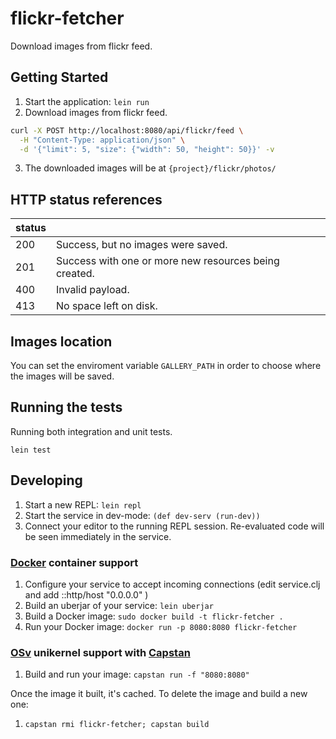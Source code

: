 # flickr-fetcher

Download images from flickr feed.

## Getting Started

1. Start the application: `lein run`
2. Download images from flickr feed.

```bash
curl -X POST http://localhost:8080/api/flickr/feed \
  -H "Content-Type: application/json" \
  -d '{"limit": 5, "size": {"width": 50, "height": 50}}' -v
```

3. The downloaded images will be at `{project}/flickr/photos/`

## HTTP status references

| status |                                                         |
|--------|---------------------------------------------------------|
| 200    | Success, but no images were saved.                      |
| 201    | Success with one or more new resources being created.   |
| 400    | Invalid payload.                                        |
| 413    | No space left on disk.                                  |

## Images location

You can set the enviroment variable `GALLERY_PATH` in order to choose where the
images will be saved.

## Running the tests

Running both integration and unit tests.

```
lein test
```

## Developing

1. Start a new REPL: `lein repl`
2. Start the service in dev-mode: `(def dev-serv (run-dev))`
3. Connect your editor to the running REPL session.
   Re-evaluated code will be seen immediately in the service.

### [Docker](https://www.docker.com/) container support

1. Configure your service to accept incoming connections (edit service.clj and add  ::http/host "0.0.0.0" )
2. Build an uberjar of your service: `lein uberjar`
3. Build a Docker image: `sudo docker build -t flickr-fetcher .`
4. Run your Docker image: `docker run -p 8080:8080 flickr-fetcher`

### [OSv](http://osv.io/) unikernel support with [Capstan](http://osv.io/capstan/)

1. Build and run your image: `capstan run -f "8080:8080"`

Once the image it built, it's cached.  To delete the image and build a new one:

1. `capstan rmi flickr-fetcher; capstan build`
